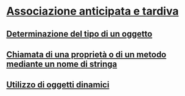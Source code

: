 # [Associazione anticipata e tardiva](index.md)
## [Determinazione del tipo di un oggetto](determining-object-type.md)
## [Chiamata di una proprietà o di un metodo mediante un nome di stringa](calling-a-property-or-method-using-a-string-name.md)
## [Utilizzo di oggetti dinamici](working-with-dynamic-objects.md)
